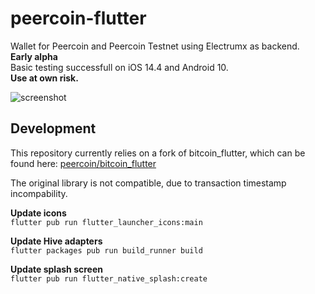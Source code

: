 # peercoin-flutter
Wallet for Peercoin and Peercoin Testnet using Electrumx as backend.  
**Early alpha**  
Basic testing successfull on iOS 14.4 and Android 10.  
**Use at own risk.**  

![screenshot](https://user-images.githubusercontent.com/11148913/113717529-feb9c300-96eb-11eb-92b7-d5199ec0460f.jpg)

## Development
This repository currently relies on a fork of bitcoin_flutter, which can be found here: 
[peercoin/bitcoin_flutter](https://github.com/peercoin/bitcoin_flutter "github.com/peercoin/bitcoin_flutter")

The original library is not compatible, due to transaction timestamp incompability. 

**Update icons**  
`flutter pub run flutter_launcher_icons:main`

**Update Hive adapters**  
`flutter packages pub run build_runner build`

**Update splash screen**  
`flutter pub run flutter_native_splash:create`
